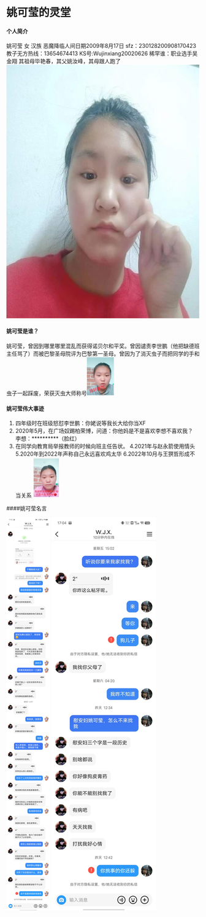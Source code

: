 # 姚可莹的灵堂

#### 个人简介
姚可莹 女 汉族 恶魔降临人间日期2009年8月17日  sfz：230128200908170423  教子无方热线：13654674413
 KS号:Wujinxiang20020626
稀罕谁：职业选手吴金翔
其祖母毕艳春，其父姚汝峰，其母跟人跑了![输入图片说明](%E7%BE%8E%E5%A5%B3%E7%85%A7%E7%89%87.png)


#### 姚可莹是谁？
姚可莹，曾因到哪里哪里混乱而获得诺贝尔和平奖。曾因谴责李世鹏（他把缺德班主任骂了）而被巴黎圣母院评为巴黎第一圣母。曾因为了消灭虫子而把同学的手和虫子一起踩废，荣获灭虫大师称号![输入图片说明](%E8%A1%A8%E6%83%85%E5%8C%85%EF%BC%88%E6%88%91%E5%A5%BD%E7%9C%8B%E5%90%97%EF%BC%89.png)



#### 姚可莹伟大事迹

1. 四年级时在班级怒怼李世鹏：你姥说等我长大给你当XF  
2. 2020年5月，在广场奴踢柏荣博，问道：你他妈是不是喜欢李想不喜欢我？ 李想：**********（脸红）
3. 在同学向教育局举报教师的时候向班主任告状。
4.2021年与赵永箭使用情头
5.2020年到2022年声称自己永远喜欢鸡太华
6.2022年10月与王猽哲形成不当关系
![输入图片说明](%E8%A1%A8%E6%83%85%E5%8C%85%EF%BC%9A%E4%BD%A0%E6%89%BE%E9%AA%82.png)

####姚可莹名言

![输入图片说明](%E5%A7%9A%E5%8F%AF%E8%8E%B9%E5%90%8D%E8%A8%80%EF%BC%88%E6%88%AA%E5%9B%BE%EF%BC%89/%E5%90%8D%E8%A8%801.jpg)
![输入图片说明](%E5%A7%9A%E5%8F%AF%E8%8E%B9%E5%90%8D%E8%A8%80%EF%BC%88%E6%88%AA%E5%9B%BE%EF%BC%89/%E5%90%8D%E8%A8%802.jpg)



